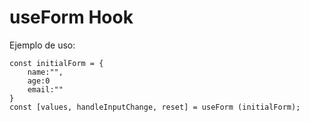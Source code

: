 # useForm Hook

Ejemplo de uso:

```
const initialForm = {
    name:"",
    age:0
    email:""
}
const [values, handleInputChange, reset] = useForm (initialForm);

```
